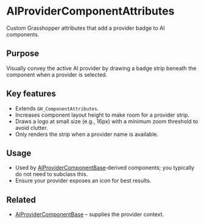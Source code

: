 # AIProviderComponentAttributes

Custom Grasshopper attributes that add a provider badge to AI components.

## Purpose

Visually convey the active AI provider by drawing a badge strip beneath the component when a provider is selected.

## Key features

- Extends `GH_ComponentAttributes`.
- Increases component layout height to make room for a provider strip.
- Draws a logo at small size (e.g., 16px) with a minimum zoom threshold to avoid clutter.
- Only renders the strip when a provider name is available.

## Usage

- Used by [AIProviderComponentBase](./AIProviderComponentBase.md)‑derived components; you typically do not need to subclass this.
- Ensure your provider exposes an icon for best results.

## Related

- [AIProviderComponentBase](./AIProviderComponentBase.md) – supplies the provider context.
